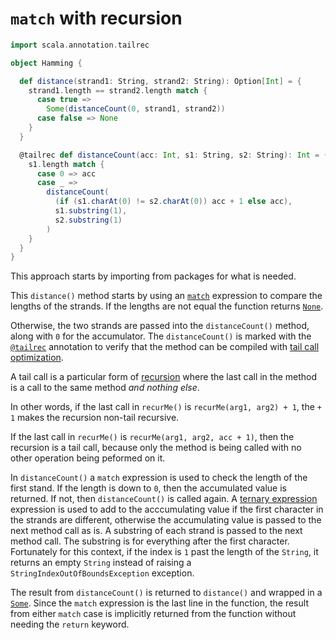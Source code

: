 # `match` with recursion

```scala
import scala.annotation.tailrec

object Hamming {

  def distance(strand1: String, strand2: String): Option[Int] = {
    strand1.length == strand2.length match {
      case true =>
        Some(distanceCount(0, strand1, strand2))
      case false => None
    }
  }

  @tailrec def distanceCount(acc: Int, s1: String, s2: String): Int = {
    s1.length match {
      case 0 => acc
      case _ =>
        distanceCount(
          (if (s1.charAt(0) != s2.charAt(0)) acc + 1 else acc),
          s1.substring(1),
          s2.substring(1)
        )
    }
  }
}
```

This approach starts by importing from packages for what is needed.

This `distance()` method starts by using an [`match`][match] expression to compare the lengths of the strands.
If the lengths are not equal the function returns [`None`][none].

Otherwise, the two strands are passed into the `distanceCount()` method, along with `0` for the accumulator.
The `distanceCount()` is marked with the [`@tailrec`][tailrec-annotation] annotation to verify that the method can be compiled
with [tail call optimization][tail-opt].

A tail call is a particular form of [recursion][recursion] where the last call in the method is a call to the same method _and nothing else_.

In other words, if the last call in `recurMe()` is `recurMe(arg1, arg2) + 1`, the `+ 1` makes the recursion non-tail recursive.

If the last call in `recurMe()` is `recurMe(arg1, arg2, acc + 1)`, then the recursion is a tail call, because only the method is being called
with no other operation being peformed on it.

In `distanceCount()` a `match` expression is used to check the length of the first stand.
If the length is down to `0`, then the accumulated value is returned.
If not, then `distanceCount()` is called again.
A [ternary expression][ternary] expression is used to add to the acccumulating value if the first character in the strands are different,
otherwise the accumulating value is passed to the next method call as is.
A substring of each strand is passed to the next method call.
The substring is for everything after the first character.
Fortunately for this context, if the index is `1` past the length of the `String`, it returns an empty `String` instead of raising
a `StringIndexOutOfBoundsException` exception.

The result from `distanceCount()` is returned to `distance()` and wrapped in a [`Some`][some].
Since the `match` expression is the last line in the function, the result from either `match` case is implicitly returned from the function
without needing the `return` keyword.

[match]: https://docs.scala-lang.org/tour/pattern-matching.html
[none]: https://www.scala-lang.org/api/2.13.3/scala/None$.html
[tailrec-annotation]: https://www.scala-lang.org/api/2.12.1/scala/annotation/tailrec.html
[tail-opt]: https://www.baeldung.com/scala/tail-recursion
[recursion]: https://www.geeksforgeeks.org/recursion-in-scala/
[ternary]: https://alvinalexander.com/scala/scala-ternary-operator-syntax/
[some]: https://www.scala-lang.org/api/2.13.3/scala/Some.html
[char]: https://www.scala-lang.org/api/2.12.1/scala/Char.html
